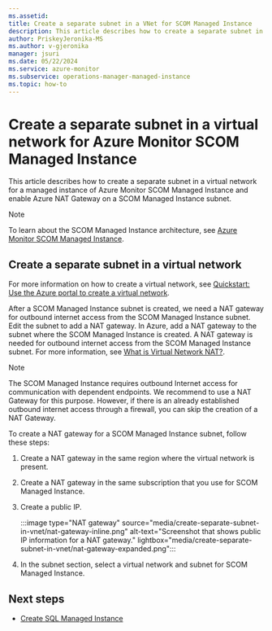 ```yaml
---
ms.assetid: 
title: Create a separate subnet in a VNet for SCOM Managed Instance
description: This article describes how to create a separate subnet in a virtual network for Azure Monitor SCOM Managed Instance.
author: PriskeyJeronika-MS
ms.author: v-gjeronika
manager: jsuri
ms.date: 05/22/2024
ms.service: azure-monitor
ms.subservice: operations-manager-managed-instance
ms.topic: how-to
---
```


# Create a separate subnet in a virtual network for Azure Monitor SCOM Managed Instance

This article describes how to create a separate subnet in a virtual network for a managed instance of Azure Monitor SCOM Managed Instance and enable Azure NAT Gateway on a SCOM Managed Instance subnet.

>[!NOTE]
> To learn about the SCOM Managed Instance architecture, see [Azure Monitor SCOM Managed Instance](overview.md#architecture).

## Create a separate subnet in a virtual network

For more information on how to create a virtual network, see [Quickstart: Use the Azure portal to create a virtual network](/azure/virtual-network/quick-create-portal).

After a SCOM Managed Instance subnet is created, we need a NAT gateway for outbound internet access from the SCOM Managed Instance subnet. Edit the subnet to add a NAT gateway. In Azure, add a NAT gateway to the subnet where the SCOM Managed Instance is created. A NAT gateway is needed for outbound internet access from the SCOM Managed Instance subnet. For more information, see [What is Virtual Network NAT?](/azure/virtual-network/nat-gateway/nat-overview).

>[!NOTE]
>The SCOM Managed Instance requires outbound Internet access for communication with dependent endpoints. We recommend to use a NAT Gateway for this purpose. However, if there is an already established outbound internet access through a firewall, you can skip the creation of a NAT Gateway.

To create a NAT gateway for a SCOM Managed Instance subnet, follow these steps:

1. Create a NAT gateway in the same region where the virtual network is present.
1. Create a NAT gateway in the same subscription that you use for SCOM Managed Instance.
1. Create a public IP.

   :::image type="NAT gateway" source="media/create-separate-subnet-in-vnet/nat-gateway-inline.png" alt-text="Screenshot that shows public IP information for a NAT gateway." lightbox="media/create-separate-subnet-in-vnet/nat-gateway-expanded.png":::

1. In the subnet section, select a virtual network and subnet for SCOM Managed Instance.

## Next steps

- [Create SQL Managed Instance](create-sql-managed-instance.md)